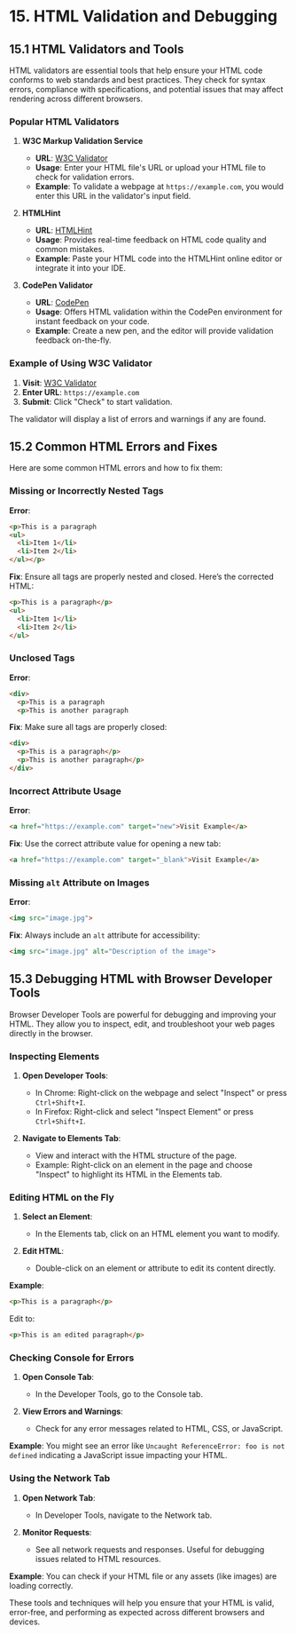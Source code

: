 # 15. HTML Validation and Debugging

## 15.1 HTML Validators and Tools

HTML validators are essential tools that help ensure your HTML code conforms to web standards and best practices. They check for syntax errors, compliance with specifications, and potential issues that may affect rendering across different browsers.

### Popular HTML Validators

1. **W3C Markup Validation Service**
   - **URL**: [W3C Validator](https://validator.w3.org/)
   - **Usage**: Enter your HTML file's URL or upload your HTML file to check for validation errors.
   - **Example**: To validate a webpage at `https://example.com`, you would enter this URL in the validator's input field.

2. **HTMLHint**
   - **URL**: [HTMLHint](https://htmlhint.com/)
   - **Usage**: Provides real-time feedback on HTML code quality and common mistakes.
   - **Example**: Paste your HTML code into the HTMLHint online editor or integrate it into your IDE.

3. **CodePen Validator**
   - **URL**: [CodePen](https://codepen.io/)
   - **Usage**: Offers HTML validation within the CodePen environment for instant feedback on your code.
   - **Example**: Create a new pen, and the editor will provide validation feedback on-the-fly.

### Example of Using W3C Validator

1. **Visit**: [W3C Validator](https://validator.w3.org/)
2. **Enter URL**: `https://example.com`
3. **Submit**: Click "Check" to start validation.

The validator will display a list of errors and warnings if any are found.

## 15.2 Common HTML Errors and Fixes

Here are some common HTML errors and how to fix them:

### Missing or Incorrectly Nested Tags

**Error**:
```html
<p>This is a paragraph
<ul>
  <li>Item 1</li>
  <li>Item 2</li>
</ul></p>
```

**Fix**:
Ensure all tags are properly nested and closed. Here’s the corrected HTML:
```html
<p>This is a paragraph</p>
<ul>
  <li>Item 1</li>
  <li>Item 2</li>
</ul>
```

### Unclosed Tags

**Error**:
```html
<div>
  <p>This is a paragraph
  <p>This is another paragraph
```

**Fix**:
Make sure all tags are properly closed:
```html
<div>
  <p>This is a paragraph</p>
  <p>This is another paragraph</p>
</div>
```

### Incorrect Attribute Usage

**Error**:
```html
<a href="https://example.com" target="new">Visit Example</a>
```

**Fix**:
Use the correct attribute value for opening a new tab:
```html
<a href="https://example.com" target="_blank">Visit Example</a>
```

### Missing `alt` Attribute on Images

**Error**:
```html
<img src="image.jpg">
```

**Fix**:
Always include an `alt` attribute for accessibility:
```html
<img src="image.jpg" alt="Description of the image">
```

## 15.3 Debugging HTML with Browser Developer Tools

Browser Developer Tools are powerful for debugging and improving your HTML. They allow you to inspect, edit, and troubleshoot your web pages directly in the browser.

### Inspecting Elements

1. **Open Developer Tools**:
   - In Chrome: Right-click on the webpage and select "Inspect" or press `Ctrl+Shift+I`.
   - In Firefox: Right-click and select "Inspect Element" or press `Ctrl+Shift+I`.

2. **Navigate to Elements Tab**:
   - View and interact with the HTML structure of the page.
   - Example: Right-click on an element in the page and choose "Inspect" to highlight its HTML in the Elements tab.

### Editing HTML on the Fly

1. **Select an Element**:
   - In the Elements tab, click on an HTML element you want to modify.

2. **Edit HTML**:
   - Double-click on an element or attribute to edit its content directly.

**Example**:
```html
<p>This is a paragraph</p>
```
Edit to:
```html
<p>This is an edited paragraph</p>
```

### Checking Console for Errors

1. **Open Console Tab**:
   - In the Developer Tools, go to the Console tab.

2. **View Errors and Warnings**:
   - Check for any error messages related to HTML, CSS, or JavaScript.

**Example**:
You might see an error like `Uncaught ReferenceError: foo is not defined` indicating a JavaScript issue impacting your HTML.

### Using the Network Tab

1. **Open Network Tab**:
   - In Developer Tools, navigate to the Network tab.

2. **Monitor Requests**:
   - See all network requests and responses. Useful for debugging issues related to HTML resources.

**Example**:
You can check if your HTML file or any assets (like images) are loading correctly.

These tools and techniques will help you ensure that your HTML is valid, error-free, and performing as expected across different browsers and devices.

